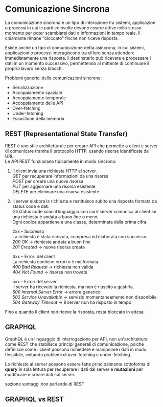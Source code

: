# Comunicazione Sincrona

La comunicazione sincrona è un tipo di interazione tra sistemi, applicazioni o processi in cui le parti coinvolte devono essere attive nello stesso momento per poter scambiarsi dati o informazioni in tempo reale. Il chiamante rimane "bloccato" finchè non riceve risposta.

Esiste anche un tipo di comunicazione detta asincrona, in cui sistemi, applicazioni o processi interagiscono tra di loro senza attendere immediatamente una risposta. Il destinatario può ricevere e processare i dati in un momento successivo, permettendo al mittente di continuare il proprio lavoro senza blocchi.

Problemi generici delle comunicazioni sincrone:

- Serializzazione
- Accoppiamento spaziale
- Accoppiamento temporale
- Accoppiamento delle API
- Over-fetching
- Under-fetching
- Esaustione della memoria

## REST (Representational State Transfer)

REST è uno stile architetturale per creare API che permette a client e server di comunicare tramite il protocollo HTTP, usando risorse identificate da URL.  
Le API REST funzionano tipicamente in modo sincrono:

1. Il client invia una richiesta HTTP al server.  
   *GET* per recuperare informazioni da una risorsa  
   *POST* per creare una nuova risorsa  
   *PUT* per aggiornare una risorsa esistente  
   *DELETE* per eliminare una risorsa esistente  
   
2. Il server elabora la richiesta e restituisce subito una risposta formata da status code e dati.  
   Gli status code sono il linguaggio con cui il server comunica al client se una richiesta è andata a buon fine o meno.  
   Ogni codice appartiene a una classe, determinata dalla prima cifra.

   2xx – Successo  
   La richiesta è stata ricevuta, compresa ed elaborata con successo.  
   *200 OK* → richiesta andata a buon fine  
   *201 Created* → nuova risorsa creata  

   4xx – Errori del client  
   La richiesta contiene errori o è malformata.  
   *400 Bad Request* → richiesta non valida  
   *404 Not Found* → risorsa non trovata  

   5xx – Errori del server  
   Il server ha ricevuto la richiesta, ma non è riuscito a gestirla.  
   *500 Internal Server Error* → errore generico  
   *503 Service Unavailable* → servizio momentaneamente non disponibile  
   *504 Gateway Timeout* → il server non ha risposto in tempo  
   
Fino a quando il client non riceve la risposta, resta bloccato in attesa.

## GRAPHQL

GraphQL è un linguaggio di interrogazione per API, non un'architettura come REST che stabilisce principi generali di comunicazione, poiché definisce come i client possono richiedere e manipolare i dati in modo flessibile, evitando problemi di over-fetching e under-fetching. 

Le richieste al server possono essere fatte principalmente sottoforma di **query** in sola lettura per recuperare i dati dal server e **mutazioni** per modificare e creare dati sul server.

sezione vantaggi non parlando di REST

## GRAPHQL vs REST






